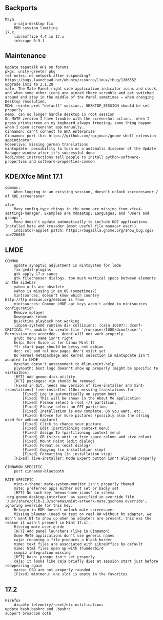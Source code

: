 Backports
---------
	Maya
		x-caja-desktop fix
		MDM session limiting
	17.x
		libreoffice 4.4 in 17.x
		inkscape 0.9.1


Maintenance
-----------
	Update tapatalk API on forums
	pkgs: unity-greeter pkg
	rel notes: no network after suspending? https://bugs.launchpad.net/ubuntu/+source/linux/+bug/1286552
	upgrade inxi to 2.1.28
	mate: The Mate Panel right side application indicator icons and clock, and when some other icons are pinned there scramble and get switched around and stay in the middle of the Panel sometimes – when changing Desktop resolution.
	MDM: reinterpret "default" session.. DESKTOP_SESSION should be set properly
	nemo: can no longer handle desktop in root session
	On MATE version I have trouble with the screenshot action.. when I press printscreen on my keyboard always freezing… same thing happen when I open screenshot app manually..
	Cinnamon: can't connect to WPA enterprise
	Cinnamon: port this https://github.com/rgcjonas/gnome-shell-extension-appindicator
	kdeenlive: missing german translations
	mintupdate: possibility to turn on a automatic disapear of the Update Manager window after it's successful done
	kodi/xbmc instructions tell people to install python-software-properties and software-properties-common

KDE/Xfce Mint 17.1
------------------
	common:
		When logging in an existing session, doesn't unlock xscreensaver / of KDE screensaver

	xfce
		Many config-type things in the menu are missing from xfce4-settings-manager. Examples are mdmsetup; Languages; and ‘Users and groups’.
		Menu doesn’t update automatically to include KDE applications. Installed kate and krusader (most useful file manager ever!)
		indicator-applet patch: https://bugzilla.gnome.org/show_bug.cgi?id=726030

LMDE
----
	COMMON
		update synaptic adjustment in mintsystem for lmde
		fix gedit-plugins
		gtk apply 17.x sauce
		gtk filechooser dialogs, too much vertical space between elements in the sidebar
		yahoo urls are obsolete
		yahoo is missing in en_US (sometimes?)
		mintsources: doesn't know which country http://ftp.debian.org/debian is from
		mintsources: Common LMDE apt keys aren't added to mintsources configuration
		Remove mplayer
	    Downgrade totem
	    Quicktime playback not working
	    libpam-systemd runtime dir collisions: (caja:10507): dconf-CRITICAL **: unable to create file '/run/user/1000/dconf/user': Permission non accordée.  dconf will not work properly.
	    grub: menu name isn't right
	    help: User Guide is for Linux Mint 17
	    ff: start page should be betsy not debian
	    doc: rel and rel_new pages don't exist yet
	    No kernel metapackage and kernel selection in mintupdate isn't adapted to LMDE
	    Hexchat doesn't autoconnect to #linuxmint-help
	    plymouth: boot logo doesn't show up properly (might be specific to virtualbox)
	    [RFT] Add gnome-disk-utility
	    [RFT] packages: vim should be removed
	    [Fixed in Git, needs new version of live-installer and mint-translations] live-installer l10n: missing translations for:
	        [Fixed] Log in automatically on system boot
	        [Fixed] This will be shown in the About Me application
	        [Fixed] Please select a root (/) partition.
	        [Fixed] Please select an EFI partition.
	        [Fixed] Installation is now complete. Do you want..etc..
	        [Fixed] Browse for more pictures (possibly also the string used for webcam capture)
	        [Fixed] Click to change your picture
	        [Fixed] Edit (partitioning context menu)
	        [Fixed] Assign To (partitioning context menu)
	        [Fixed] GB (sizes unit in free space column and size colum)
	        [Fixed] Mount Point (edit dialog)
	        [Fixed] Format as (edit dialog)
	        [Fixed] Copying (in installation step)
	        [Fixed] Formatting (in installation step)
	    [Fixed] live-installer: Mode Expert button isn't aligned properly

	CINNAMON SPECIFIC
		port cinnamon-bluetooth

	MATE SPECIFIC
	    mint-x-theme: mate-system-monitor isn't properly themed
	    mate: preferred apps either not set or badly set
		[RFT] No such key 'menus-have-icons' in schema 'org.gnome.desktop.interface' as specified in override file '/usr/share/glib-2.0/schemas/mint-artwork-mate.gschema.override'; ignoring override for this key.
	    Relogin in MDM doesn't unlock mate-screensaver
	    Missing blueman (need to test on real HW without bt adapter, we don't want BT to show up when no adapters are present, this was the reason it wasn't present in Mint 17.x).
	    Missing mate-user-guide
	    [RFT] Add panel launchers (like in Cinnamon)
	    Some MATE applications don't use generic names
	    caja: renaming a file produces a black border
	    mime: text files are associated with LibreOffice by default
	    mime: html files open up with thunderbird
	    compiz integration missing
	    [RFT] bash: prompt isn't set properly
	    caja: it looks like caja briefly dies at session start just before reappearing again
	    marco: CSD are not properly rounded
	    [Fixed] mintmenu: one slot is empty in the favorites

17.2
----
	Firefox
		disable telemetry/reset/etc notifications
	update bash.bashrc and .bashrc
	support broadcom ootb